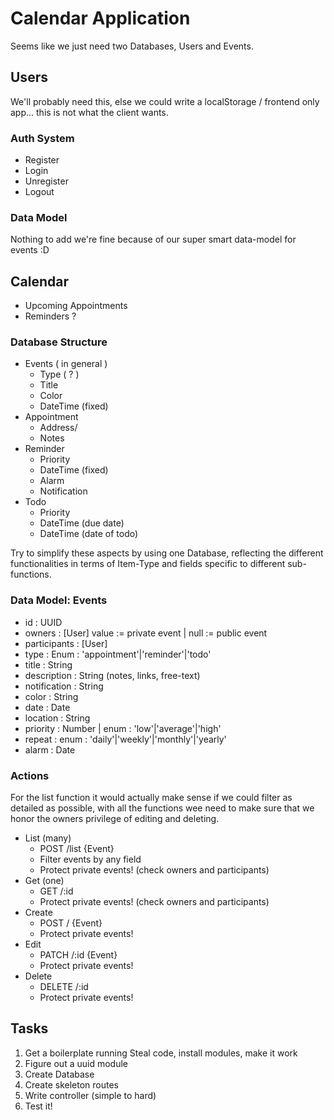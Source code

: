 # Calendar Application

Seems like we just need two Databases,
Users and Events.

## Users

We'll probably need this, else we could write
a localStorage / frontend only app... this
is not what the client wants.

### Auth System

  - Register
  - Login
  - Unregister
  - Logout

### Data Model

Nothing to add we're fine because of our super smart
data-model for events :D

## Calendar

  - Upcoming Appointments
  - Reminders ?

### Database Structure

  - Events ( in general )
    - Type ( ? )
    - Title
    - Color
    - DateTime (fixed)
  - Appointment
    - Address/
    - Notes
  - Reminder
    - Priority
    - DateTime (fixed)
    - Alarm
    - Notification
  - Todo
    - Priority
    - DateTime (due date)
    - DateTime (date of todo)

Try to simplify these aspects by using one Database,
reflecting the different functionalities in terms of
Item-Type and fields specific to different sub-functions.

### Data Model: Events

  - id : UUID
  - owners : [User] value := private event | null := public event
  - participants : [User]
  - type : Enum : 'appointment'|'reminder'|'todo'
  - title : String
  - description : String (notes, links, free-text)
  - notification : String
  - color : String
  - date : Date
  - location : String
  - priority : Number | enum : 'low'|'average'|'high'
  - repeat : enum : 'daily'|'weekly'|'monthly'|'yearly'
  - alarm : Date

### Actions

For the list function it would actually make sense if we
could filter as detailed as possible,
with all the functions wee need to make sure that we
honor the owners privilege of editing and deleting.

  - List (many)
      - POST /list {Event}
      - Filter events by any field
      - Protect private events! (check owners and participants)
  - Get (one)
      - GET /:id
      - Protect private events! (check owners and participants)
  - Create
      - POST / {Event}
      - Protect private events!
  - Edit
      - PATCH /:id {Event}
      - Protect private events!
  - Delete
      - DELETE /:id
      - Protect private events!

## Tasks

  1. Get a boilerplate running
     Steal code, install modules, make it work
  2. Figure out a uuid module
  3. Create Database
  4. Create skeleton routes
  5. Write controller (simple to hard)
  6. Test it!